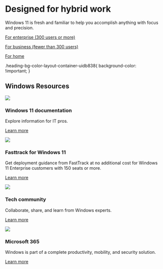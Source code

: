 # Designed for hybrid work

Windows 11 is fresh and familiar to help you accomplish anything with focus and precision.

[For enterprise (300 users or more)](https://www.microsoft.com/en-us/microsoft-365/windows/windows-11-enterprise)

[For business (fewer than 300 users)](https://www.microsoft.com/en-us/windows/business/windows-11-pro)

[For home](https://go.microsoft.com/fwlink/p/?LinkID=2094711&clcid=0x409&culture=en-us&country=us)

.heading-bg-color-layout-container-uidb838{ background-color: !important; }

## Windows Resources

![](https://cdn-dynmedia-1.microsoft.com/is/image/microsoftcorp/Icon-Windows11Doc-2x_RWL7KT?resMode=sharp2&op_usm=1.5,0.65,15,0&wid=40&hei=40&qlt=90&fmt=png-alpha&fit=constrain) 

### Windows 11 documentation

Explore information for IT pros.

[Learn more](https://go.microsoft.com/fwlink/p/?LinkID=2172766&clcid=0x409&culture=en-us&country=us)

![](https://cdn-dynmedia-1.microsoft.com/is/image/microsoftcorp/Icon-FastTrack-2x_RWKXtA?resMode=sharp2&op_usm=1.5,0.65,15,0&wid=40&hei=40&qlt=90&fmt=png-alpha&fit=constrain) 

### Fasttrack for Windows 11

Get deployment guidance from FastTrack at no additional cost for Windows 11 Enterprise customers with 150 seats or more.

[Learn more](https://www.microsoft.com/en-us/fasttrack/microsoft-365/windows)

![](https://cdn-dynmedia-1.microsoft.com/is/image/microsoftcorp/Icon-TechCommunity-2x_RWKXuj?resMode=sharp2&op_usm=1.5,0.65,15,0&wid=40&hei=50&qlt=90&fmt=png-alpha&fit=constrain) 

### Tech community

Collaborate, share, and learn from Windows experts.

[Learn more](https://go.microsoft.com/fwlink/p/?LinkID=2172579&clcid=0x409&culture=en-us&country=us)

![](https://cdn-dynmedia-1.microsoft.com/is/image/microsoftcorp/Icon-M365-2x_RWL09P?resMode=sharp2&op_usm=1.5,0.65,15,0&wid=40&hei=40&qlt=90&fmt=png-alpha&fit=constrain) 

### Microsoft 365

Windows is part of a complete productivity, mobility, and security solution.

[Learn more](https://www.microsoft.com/en-us/microsoft-365/enterprise)